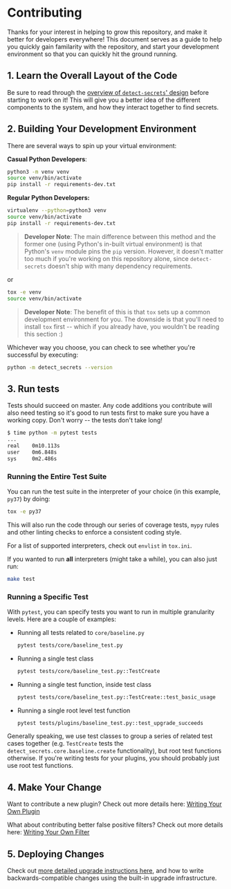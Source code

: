 # Contributing

Thanks for your interest in helping to grow this repository, and make it better
for developers everywhere! This document serves as a guide to help you quickly
gain familarity with the repository, and start your development environment so
that you can quickly hit the ground running.

## 1. Learn the Overall Layout of the Code

Be sure to read through the [overview of `detect-secrets`' design](/docs/design.md) before
starting to work on it! This will give you a better idea of the different components to the
system, and how they interact together to find secrets.

## 2. Building Your Development Environment

There are several ways to spin up your virtual environment:

**Casual Python Developers**:

```bash
python3 -m venv venv
source venv/bin/activate
pip install -r requirements-dev.txt
```

**Regular Python Developers:**

```bash
virtualenv --python=python3 venv
source venv/bin/activate
pip install -r requirements-dev.txt
```

> **Developer Note**: The main difference between this method and the former one (using Python's
  in-built virtual environment) is that Python's `venv` module pins the `pip` version. However,
  it doesn't matter too much if you're working on this repository alone, since `detect-secrets`
  doesn't ship with many dependency requirements.

or

```bash
tox -e venv
source venv/bin/activate
```

> **Developer Note**: The benefit of this is that `tox` sets up a common development environment
  for you. The downside is that you'll need to install `tox` first -- which if you already have,
  you wouldn't be reading this section :)


Whichever way you choose, you can check to see whether you're successful by executing:

```bash
python -m detect_secrets --version
```

## 3. Run tests

Tests should succeed on master. Any code additions you contribute will also need testing
so it's good to run tests first to make sure you have a working copy. Don't worry -- the tests
don't take long!

```bash
$ time python -m pytest tests
...
real    0m10.113s
user    0m6.848s
sys     0m2.486s
```

### Running the Entire Test Suite

You can run the test suite in the interpreter of your choice (in this example, `py37`) by doing:

```bash
tox -e py37
```

This will also run the code through our series of coverage tests, `mypy` rules and other linting
checks to enforce a consistent coding style.

For a list of supported interpreters, check out `envlist` in `tox.ini`.

If you wanted to run **all** interpreters (might take a while), you can also just run:

```bash
make test
```

### Running a Specific Test

With `pytest`, you can specify tests you want to run in multiple granularity
levels. Here are a couple of examples:

- Running all tests related to `core/baseline.py`

  ```bash
  pytest tests/core/baseline_test.py
  ```

- Running a single test class

  ```bash
  pytest tests/core/baseline_test.py::TestCreate
  ```

- Running a single test function, inside test class

  ```bash
  pytest tests/core/baseline_test.py::TestCreate::test_basic_usage
  ```

- Running a single root level test function

  ```bash
  pytest tests/plugins/baseline_test.py::test_upgrade_succeeds
  ```

Generally speaking, we use test classes to group a series of related test cases together (e.g.
`TestCreate` tests the `detect_secrets.core.baseline.create` functionality), but root test
functions otherwise. If you're writing tests for your plugins, you should probably just use
root test functions.

## 4. Make Your Change

Want to contribute a new plugin? Check out more details here:
[Writing Your Own Plugin](/docs/plugins.md#Writing%20Your%20Own%20Plugin)

What about contributing better false positive filters? Check out more details here:
[Writing Your Own Filter](/docs/filters.md#Writing%20Your%20Own%20Filter)

## 5. Deploying Changes

Check out [more detailed upgrade instructions here](/docs/upgrades.md), and how to write
backwards-compatible changes using the built-in upgrade infrastructure.
